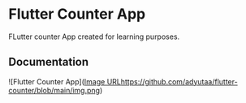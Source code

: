 # Flutter Counter App

FLutter counter App created for learning purposes.

## Documentation

![Flutter Counter App]([Image URL](https://github.com/adyutaa/flutter-counter/blob/main/img.png)https://github.com/adyutaa/flutter-counter/blob/main/img.png)



